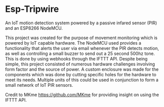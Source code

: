# Esp-Tripwire

An IoT motion detection system powered by a passive infared sensor (PIR) and an ESP8266 NodeMCU.

This project was created for the purpose of movement monitoring which is powered by IoT capable hardware. The NodeMCU used provides a functionality that alerts the user via email whenever the PIR detects motion, as well as controlling a small buzzer to send out a 25 second 500hz tone. This is done by using webhooks through the IFTTT API. Despite being simple, this project consisted of numerous hardware challenges involving form factor and the source of power. A custom enclosure was made for the components which was done by cutting specific holes for the hardware to meet its needs. Multiple units of this could be used in conjunction to form a small network of IoT PIR sensors. 

Credit to MKme https://github.com/MKme for providing insight on using the IFTTT API.
